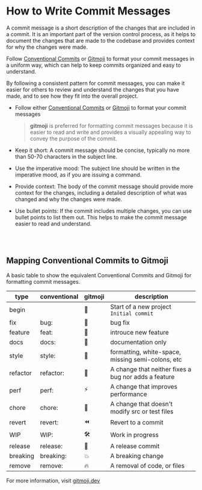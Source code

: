 # How to Write Commit Messages

A commit message is a short description of the changes that are included in a commit. It is an important part of the version control process, as it helps to document the changes that are made to the codebase and provides context for why the changes were made.

Follow [Conventional Commits](https://conventionalcommits.org/) or [Gitmoji](https://gitmoji.dev/) to format your commit messages in a uniform way, which can help to keep commits organized and easy to understand. 

By following a consistent pattern for commit messages, you can make it easier for others to review and understand the changes that you have made, and to see how they fit into the overall project.


* Follow either [Conventional Commits](https://conventionalcommits.org/) or [Gitmoji](https://gitmoji.dev/) to format your commit messages 
    
    > **gitmoji** is preferred for formatting commit messages because it is easier to read and write and provides a visually appealing way to convey the purpose of the commit.

* Keep it short: A commit message should be concise, typically no more than 50-70 characters in the subject line.

* Use the imperative mood: The subject line should be written in the imperative mood, as if you are issuing a command. 

* Provide context: The body of the commit message should provide more context for the changes, including a detailed description of what was changed and why the changes were made.

* Use bullet points: If the commit includes multiple changes, you can use bullet points to list them out. This helps to make the commit message easier to read and understand.

<br>
<br>

## Mapping Conventional Commits to Gitmoji

A basic table to show the equivalent Conventional Commits and Gitmoji for formatting commit messages.

type | conventional | gitmoji | description
--- | --- | --- | ---
begin |  | :tada: | Start of a new project `Initial commit`
fix | bug: | :bug: | bug fix
feature | feat: | :art: | introuce new feature
docs | docs: | :memo: | documentation only
style | style: | :pencil: | formatting, white-space, missing semi-colons, etc
refactor | refactor: | :pencil: | A change that neither fixes a bug nor adds a feature
perf | perf: | :zap: | A change that improves performance
chore | chore: | :wrench: | A change that doesn't modify src or test files
revert | revert: | :rewind: | Revert to a commit
WIP | WIP: | :hammer_and_wrench: | Work in progress
release | release: | :rocket: | A release commit
breaking | breaking: | :boom: | A breaking change
remove | remove: | :fire: | A removal of code, or files

For more information, visit [gitmoji.dev](https://gitmoji.dev/)